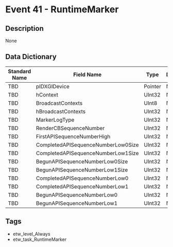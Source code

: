 # Event 41 - RuntimeMarker

## Description
None

## Data Dictionary
|Standard Name|Field Name|Type|Description|Sample Value|
|---|---|---|---|---|
|TBD|pIDXGIDevice|Pointer|None|`None`|
|TBD|hContext|UInt32|None|`None`|
|TBD|BroadcastContexts|UInt8|None|`None`|
|TBD|hBroadcastContexts|UInt32|None|`None`|
|TBD|MarkerLogType|UInt32|None|`None`|
|TBD|RenderCBSequenceNumber|UInt32|None|`None`|
|TBD|FirstAPISequenceNumberHigh|UInt32|None|`None`|
|TBD|CompletedAPISequenceNumberLow0Size|UInt32|None|`None`|
|TBD|CompletedAPISequenceNumberLow1Size|UInt32|None|`None`|
|TBD|BegunAPISequenceNumberLow0Size|UInt32|None|`None`|
|TBD|BegunAPISequenceNumberLow1Size|UInt32|None|`None`|
|TBD|CompletedAPISequenceNumberLow0|UInt32|None|`None`|
|TBD|CompletedAPISequenceNumberLow1|UInt32|None|`None`|
|TBD|BegunAPISequenceNumberLow0|UInt32|None|`None`|
|TBD|BegunAPISequenceNumberLow1|UInt32|None|`None`|

## Tags
* etw_level_Always
* etw_task_RuntimeMarker